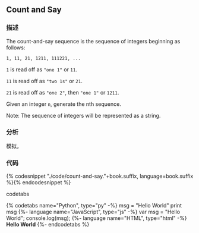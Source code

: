 ## Count and Say


### 描述

The count-and-say sequence is the sequence of integers beginning as follows:

```
1, 11, 21, 1211, 111221, ...
```

`1` is read off as `"one 1"` or `11`.

`11` is read off as `"two 1s"` or `21`.

`21` is read off as `"one 2"`, then `"one 1"` or `1211`.

Given an integer `n`, generate the nth sequence.

Note: The sequence of integers will be represented as a string.


### 分析

模拟。


### 代码

{% codesnippet "./code/count-and-say."+book.suffix, language=book.suffix %}{% endcodesnippet %}

codetabs

{% codetabs name="Python", type="py" -%}
msg = "Hello World"
print msg
{%- language name="JavaScript", type="js" -%}
var msg = "Hello World";
console.log(msg);
{%- language name="HTML", type="html" -%}
<b>Hello World</b>
{%- endcodetabs %}
